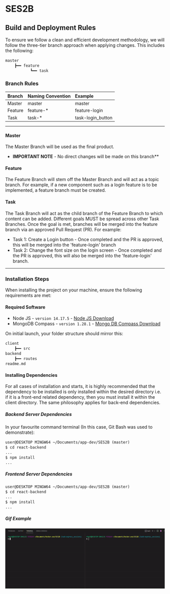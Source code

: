 # SES2B

## Build and Deployment Rules
To ensure we follow a clean and efficient development methodology, we will follow the three-tier branch approach when applying changes. This includes the following:

```
master
    ┣━━ feature
           ┗━━ task
```

### Branch Rules

| Branch  | Naming Convention| Example           |
|:--------|:-----------------|:------------------|
| Master  | master           | master            |
| Feature | feature-*        | feature-login     |    
| Task    | task-*           | task-login_button |

***

#### Master

The Master Branch will be used as the final product.
* <b>IMPORTANT NOTE</b> - No direct changes will be made on this branch**

#### Feature

The Feature Branch will stem off the Master Branch and will act as a topic branch. For example, if a new component such as a login feature is to be implemented, a feature branch must be created.

#### Task

The Task Branch will act as the child branch of the Feature Branch to which content can be added. Different goals MUST be spread across other Task Branches. Once the goal is met, branches will be merged into the feature branch via an approved Pull Request (PR). For example:
* Task 1: Create a Login button - Once completed and the PR is approved, this will be merged into the 'feature-login' branch
* Task 2: Change the font size on the login screen - Once completed and the PR is approved, this will also be merged into the 'feature-login' branch. 

***

### Installation Steps

When installing the project on your machine, ensure the following requirements are met:

#### Required Software
* Node JS - ```version 14.17.5``` - [Node JS Download](https://nodejs.org/en/download/)
* MongoDB Compass - ```version 1.28.1``` - [Mongo DB Compass Download](https://www.mongodb.com/try/download/compass)

On initial launch, your folder structure should mirror this:

```
client
    ┣━━ src
backend
    ┣━━ routes
readme.md
```

#### Installing Dependencies

For all cases of installation and starts, it is highly recommended that the dependency to be installed is only installed within the desired directory i.e. if it is a front-end related dependency, then you must install it within the client directory. The same philosophy applies for back-end dependencies. 

##### Backend Server Dependencies

In your favourite command terminal (In this case, Git Bash was used to demonstrate):

```
user@DESKTOP MINGW64 ~/Documents/app-dev/SES2B (master)
$ cd react-backend
...
$ npm install
...
```

##### Frontend Server Dependencies
```
user@DESKTOP MINGW64 ~/Documents/app-dev/SES2B (master)
$ cd react-backend
...
$ npm install
...
```

##### Gif Example
![demo gif](demo.gif)